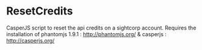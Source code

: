 # ResetCredits
CasperJS script to reset the api credits on a sightcorp account.
Requires the installation of phantomjs 1.9.1 : http://phantomjs.org/
                          &  casperjs : http://casperjs.org/
